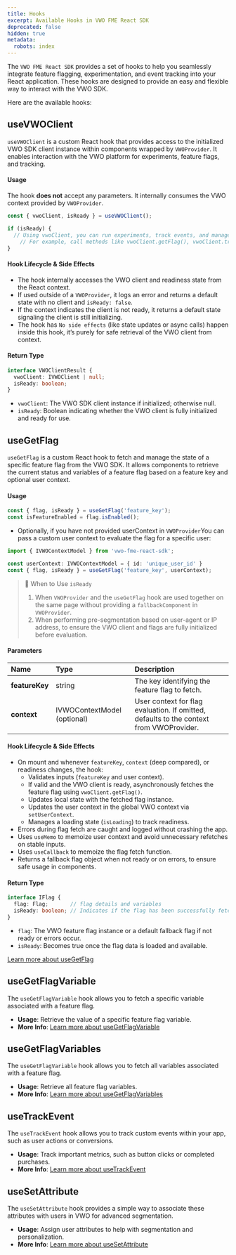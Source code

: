 ```yaml
---
title: Hooks
excerpt: Available Hooks in VWO FME React SDK
deprecated: false
hidden: true
metadata:
  robots: index
---
```

The `VWO FME React SDK` provides a set of hooks to help you seamlessly integrate feature flagging, experimentation, and event tracking into your React application. These hooks are designed to provide an easy and flexible way to interact with the VWO SDK.

Here are the available hooks:

## useVWOClient

`useVWOClient` is a custom React hook that provides access to the initialized VWO SDK client instance within components wrapped by `VWOProvider`. It enables interaction with the VWO platform for experiments, feature flags, and tracking.

#### Usage

The hook **does not** accept any parameters. It internally consumes the VWO context provided by `VWOProvider`.

```javascript
const { vwoClient, isReady } = useVWOClient();

if (isReady) {
  // Using vwoClient, you can run experiments, track events, and manage feature flags.
	// For example, call methods like vwoClient.getFlag(), vwoClient.trackEvent(), etc.
}
```

#### Hook Lifecycle & Side Effects

* The hook internally accesses the VWO client and readiness state from the React context.
* If used outside of a `VWOProvider`, it logs an error and returns a default state with no client and `isReady: false`.
* If the context indicates the client is not ready, it returns a default state signaling the client is still initializing.
* The hook has `No side effects` (like state updates or async calls) happen inside this hook, it’s purely for safe retrieval of the VWO client from context.

#### Return Type

```typescript
interface VWOClientResult {
  vwoClient: IVWOClient | null;
  isReady: boolean;
}
```

* `vwoClient`: The VWO SDK client instance if initialized; otherwise null.
* `isReady`: Boolean indicating whether the VWO client is fully initialized and ready for use.

## useGetFlag

`useGetFlag` is a custom React hook to fetch and manage the state of a specific feature flag from the VWO SDK. It allows components to retrieve the current status and variables of a feature flag based on a feature key and optional user context.

#### Usage

```typescript
const { flag, isReady } = useGetFlag('feature_key');
const isFeatureEnabled = flag.isEnabled();
```

* Optionally, if you have not provided userContext in `VWOProvider`You can pass a custom user context to evaluate the flag for a specific user:

```typescript
import { IVWOContextModel } from 'vwo-fme-react-sdk';

const userContext: IVWOContextModel = { id: 'unique_user_id' }
const { flag, isReady } = useGetFlag('feature_key', userContext);
```

> 📘 When to Use `isReady`
>
> 1. When `VWOProvider` and the `useGetFlag` hook are used together on the same page without providing a `fallbackComponent` in `VWOProvider`.
> 2. When performing pre-segmentation based on user-agent or IP address, to ensure the VWO client and flags are fully initialized before evaluation.

#### Parameters

| Name           | Type                        | Description                                                                             |
| :------------- | :-------------------------- | :-------------------------------------------------------------------------------------- |
| **featureKey** | string                      | The key identifying the feature flag to fetch.                                          |
| **context**    | IVWOContextModel (optional) | User context for flag evaluation. If omitted, defaults to the context from VWOProvider. |

#### Hook Lifecycle & Side Effects

* On mount and whenever `featureKey`, `context` (deep compared), or readiness changes, the hook:
  * Validates inputs (`featureKey` and user context).
  * If valid and the VWO client is ready, asynchronously fetches the feature flag using `vwoClient.getFlag()`.
  * Updates local state with the fetched flag instance.
  * Updates the user context in the global VWO context via `setUserContext`.
  * Manages a loading state (`isLoading`) to track readiness.
* Errors during flag fetch are caught and logged without crashing the app.
* Uses `useMemo` to memoize user context and avoid unnecessary refetches on stable inputs.
* Uses `useCallback` to memoize the flag fetch function.
* Returns a fallback flag object when not ready or on errors, to ensure safe usage in components.

#### Return Type

```typescript
interface IFlag {
  flag: Flag;       // flag details and variables
  isReady: boolean; // Indicates if the flag has been successfully fetched and is ready for use
}
```

* `flag`: The VWO feature flag instance or a default fallback flag if not ready or errors occur.
* `isReady`: Becomes true once the flag data is loaded and available.

[Learn more about useGetFlag](https://developers.vwo.com/v2/docs/fme-react-feature-flags-variables)

## useGetFlagVariable

The `useGetFlagVariable` hook allows you to fetch a specific variable associated with a feature flag.

* **Usage**: Retrieve the value of a specific feature flag variable.
* **More Info**: [Learn more about useGetFlagVariable](https://developers.vwo.com/v2/docs/fme-react-feature-flags-variables#usegetflagvariable-hook)

## useGetFlagVariables

The `useGetFlagVariable` hook allows you to fetch all variables associated with a feature flag.

* **Usage**: Retrieve all feature flag variables.
* **More Info**: [Learn more about useGetFlagVariables](https://developers.vwo.com/v2/docs/fme-react-feature-flags-variables#usegetflagvariables-hook)

## useTrackEvent

The `useTrackEvent` hook allows you to track custom events within your app, such as user actions or conversions.

* **Usage**: Track important metrics, such as button clicks or completed purchases.
* **More Info**: [Learn more about useTrackEvent](https://developers.vwo.com/v2/docs/fme-react-metrics-tracking#usetrackevent-hook)

## useSetAttribute

The `useSetAttribute` hook provides a simple way to associate these attributes with users in VWO for advanced segmentation.

* **Usage**: Assign user attributes to help with segmentation and personalization.
* **More Info**: [Learn more about useSetAttribute](https://developers.vwo.com/v2/docs/fme-react-attributes#usesetattribute-hook)
